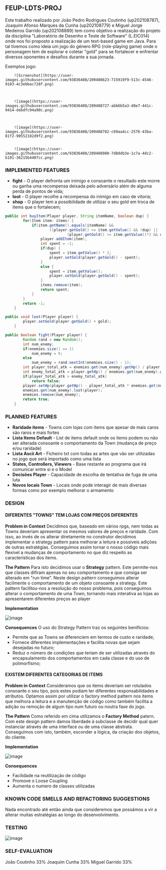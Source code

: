 ## FEUP-LDTS-PROJ
Este trabalho realizado por João Pedro Rodrigues Coutinho (up202108787), Joaquim Afonso Marques da Cunha (up202108779) e Miguel Jorge Medeiros Garrido (up202108889) tem como objetivo a realização do projeto da disciplina "Laboratório de Desenho e Teste de Software" (L.EIC014) onde nos foi proposto a realização de um text-based game em Java. 
Para tal tivemos como ideia um jogo do género RPG (role-playing game) onde o personagem tem de explorar e coletar "gold" para se fortalecer e enfrentar diversos oponentes e desafios durante a sua jornada.

Exemplos jogo:
  
        ![Screenshot](https://user-images.githubusercontent.com/93836408/209408623-715919f9-513c-4546-9103-4c3ebbac728f.png)
        
        
                
        ![image](https://user-images.githubusercontent.com/93836408/209408727-abb6b5a3-d8e7-441c-9414-debdfc94a90c.png)
        
        
        
        ![image](https://user-images.githubusercontent.com/93836408/209408782-c69aa4cc-2576-43ba-81f2-90552182d9f2.png)

        
        ![image](https://user-images.githubusercontent.com/93836408/209408980-7d8ddb3e-1c7a-4dc2-b191-36215b4407cc.png)


        


### IMPLEMENTED FEATURES
- **fight** - O player defronta um inimigo e consoante o resultado este morre ou ganha uma recompensa deixada pelo adversário além de alguma perda de pontos de vida;  
- **loot** - O player recolhe a recompensa do inimigo em caso de vitoria;  
- **shop** - O player tem a possibilidade de utilizar o seu gold em troca de items que o fortalecem;

```java
public int buyItem(Player player, String itemName, boolean dup) {
        for(Item item: items) {
            if(item.getName().equals(itemName) &&
                    ((player.getGold() >= item.getValue() && !dup) ||
                            (player.getGold() >= item.getValue()*2 && dup))) {
                player.addItem(item);
                int spent = -1;
                if(dup) {
                    spent = item.getValue() * 2;
                    player.setGold(player.getGold() - spent);
                }
                else {
                    spent = item.getValue();
                    player.setGold(player.getGold() - spent);
                }
                items.remove(item);
                return spent;
            }
        }
        return -1;
    }
```

```java
public void loot(Player player) {
        player.setGold(player.getGold() + gold);
    }
```

```java
public boolean fight(Player player) {
        Random rand = new Random();
        int num_enemy;
        if(enemies.size() == 1)
            num_enemy = 0;
        else
            num_enemy = rand.nextInt(enemies.size() - 1);
        int player_total_atk = enemies.get(num_enemy).getHp() / player.getDamage();
        int enemy_total_atk = player.getHp() / enemies.get(num_enemy).getDamage();
        if(player_total_atk > enemy_total_atk)
            return false;
        player.setHp(player.getHp() - player_total_atk * enemies.get(num_enemy).getDamage());
        enemies.get(num_enemy).loot(player);
        enemies.remove(num_enemy);
        return true;
    }
```


### PLANNED FEATURES
- **Raridade items** - Towns com lojas com items que apesar de mais caros são raros e mais fortes
- **Lista Items Default** - List de items default onde os items podem ou não ser alterada consoante o comportamento da Town (mudança de preço e/ou raridade)
- **Lista Ascii Art** - Ficheiro txt com todas as artes que vão ser utilizadas no jogo que será importado como uma lista
- **States, Controllers, Viewers** - Base restante ao programa que irá comunicar entre si e o Model
- **Decisões Player** - Capacidade de escolha de tentativa de fuga de uma luta
- **Novos locais Town** - Locais onde pode interagir de mais diversas formas como por exemplo melhorar o armamento


### DESIGN
#### DIFERENTES "TOWNS" TEM LOJAS COM PREÇOS DIFERENTES
**Problem in Context**
Decidimos que, baseado em vários rpgs, nem todas as Towns deveriam apresentar os mesmos valores de preços e raridade. Com isso, ao invés de os alterar diretamente no construtor decidimos implementar o strategy pattern para melhorar a leitura e possiveis adições de outras estratégias. Conseguimos assim tornar o nosso código mais flexível a mudanças de comportamento no que diz respeito as caracteristicas dos items. 

**The Pattern**
Para isto decidimos usar o **Strategy** pattern. Este permite-nos que classes difiram apenas no seu comportamento e que consiga ser alterado em "run time". Neste design pattern conseguimos alterar facilmente o comportamento de um objeto consoante a strategy. Este pattern facilitou-nos a resolução do nosso problema, pois conseguimos alterar o comportamento de uma Town, tornando mais interativa as lojas ao apresentarem diferentes preços ao player

**Implementation**

![image](https://user-images.githubusercontent.com/93836408/204079847-0df94821-a0a9-4f4b-993a-562486438b83.png)

**Consequences**
O uso do Strategy Pattern traz os seguintes benifícios:
- Permite que as Towns se diferenciem em termos de custo e raridade;
- Fornece diferentes implementações e facilita novas que sejam desejadas no futuro;
- Reduz o número de condições que teriam de ser utilizadas através do encapsulamento dos comportamentos em cada classe e do uso de polimorfismo;


#### EXISTEM DIFERENTES CATEGORIAS DE ITEMS
**Problem in Context**
Consideramos que os items deveriam ser rotulados consoante o seu tipo, pois estes podiam ter diferentes responsabilidades e atributos. Optamos assim por utilizar o factory method pattern nos items que melhora a leitura e a manutenção de código como também facilita a adição ou remoção de algum tipo num futuro ou noutra fase do jogo.

**The Pattern**
Como referido em cima utilizamos o **Factory Method** patern. Com este design pattern damos liberdade à subclasse de decidir qual quer instanciar através de uma interface ou de uma classe abstrata. Conseguimos com isto, também, esconder a lógica, da criação dos objetos, do cliente.

**Implementation**

![image](https://user-images.githubusercontent.com/93836408/204081445-4f4a9e5e-ef5d-4a82-a377-ab9f3e656b69.png)

**Consequences**
- Facilidade na reutilização de código
- Promove o Loose Coupling
- Aumenta o numero de classes utilizadas


### KNOWN CODE SMELLS AND REFACTORING SUGGESTIONS
Nada encontrado até então ainda que consideremos que possámos a vir a alterar muitas estratégias ao longo do desenvolvimento.

### TESTING
![image](https://user-images.githubusercontent.com/93836408/204087956-ef296a17-c8eb-4d71-a0dd-321a06c26d4b.png)





### SELF-EVALUATION
João Coutinho 33%
Joaquim Cunha 33%
Miguel Garrido 33%



